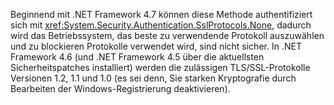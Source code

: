 Beginnend mit .NET Framework 4.7 können diese Methode authentifiziert sich mit <xref:System.Security.Authentication.SslProtocols.None>, dadurch wird das Betriebssystem, das beste zu verwendende Protokoll auszuwählen und zu blockieren Protokolle verwendet wird, sind nicht sicher. In .NET Framework 4.6 (und .NET Framework 4.5 über die aktuellsten Sicherheitspatches installiert) werden die zulässigen TLS/SSL-Protokolle Versionen 1.2, 1.1 und 1.0 (es sei denn, Sie starken Kryptografie durch Bearbeiten der Windows-Registrierung deaktivieren).
